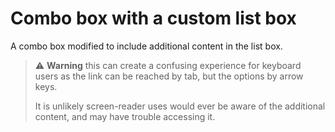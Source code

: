 # Combo box with a custom list box

A combo box modified to include additional content in the list box.

> :warning: **Warning** this can create a confusing experience for keyboard users as the link can be reached by tab, but the options by arrow keys.
>
> It is unlikely screen-reader uses would ever be aware of the additional content, and may have trouble accessing it.
